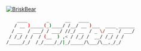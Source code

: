 [![BriskBear](http://dc-dynamic-marketing.com/polar-bear.svg)](https://github.com/briskbear)  
```bash
    ____       _      __   ____
   / __ )_____(_)____/ /__/ __ )___  ____ ______
  / __  / ___/ / ___/ //_/ __  / _ \/ __ `/ ___/
 / /_/ / /  / (__  ) ,< / /_/ /  __/ /_/ / /
/_____/_/  /_/____/_/|_/_____/\___/\__,_/_/
```
